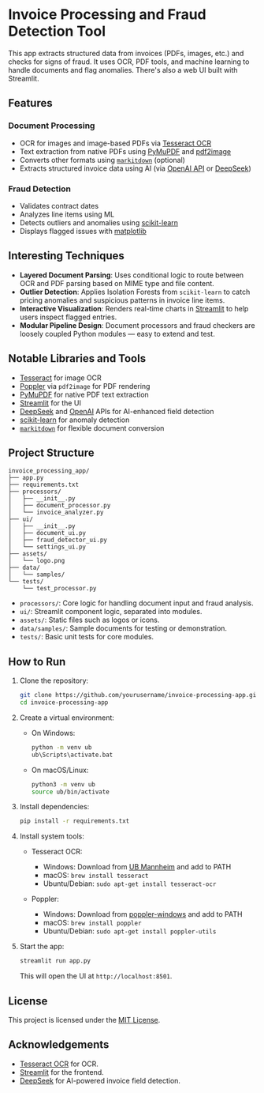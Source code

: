 # Invoice Processing and Fraud Detection Tool

This app extracts structured data from invoices (PDFs, images, etc.) and checks for signs of fraud. It uses OCR, PDF tools, and machine learning to handle documents and flag anomalies. There's also a web UI built with Streamlit.

## Features

### Document Processing

* OCR for images and image-based PDFs via [Tesseract OCR](https://github.com/tesseract-ocr/tesseract)
* Text extraction from native PDFs using [PyMuPDF](https://pymupdf.readthedocs.io/en/latest/) and [pdf2image](https://github.com/Belval/pdf2image)
* Converts other formats using [`markitdown`](https://github.com/Red9/markitdown) (optional)
* Extracts structured invoice data using AI (via [OpenAI API](https://platform.openai.com/) or [DeepSeek](https://deepseek.com))

### Fraud Detection

* Validates contract dates
* Analyzes line items using ML
* Detects outliers and anomalies using [scikit-learn](https://scikit-learn.org/stable/)
* Displays flagged issues with [matplotlib](https://matplotlib.org/)

## Interesting Techniques

* **Layered Document Parsing**: Uses conditional logic to route between OCR and PDF parsing based on MIME type and file content.
* **Outlier Detection**: Applies Isolation Forests from `scikit-learn` to catch pricing anomalies and suspicious patterns in invoice line items.
* **Interactive Visualization**: Renders real-time charts in [Streamlit](https://docs.streamlit.io/) to help users inspect flagged entries.
* **Modular Pipeline Design**: Document processors and fraud checkers are loosely coupled Python modules — easy to extend and test.

## Notable Libraries and Tools

* [Tesseract](https://github.com/tesseract-ocr/tesseract) for image OCR
* [Poppler](https://poppler.freedesktop.org/) via `pdf2image` for PDF rendering
* [PyMuPDF](https://pymupdf.readthedocs.io/en/latest/) for native PDF text extraction
* [Streamlit](https://streamlit.io/) for the UI
* [DeepSeek](https://deepseek.com) and [OpenAI](https://platform.openai.com) APIs for AI-enhanced field detection
* [scikit-learn](https://scikit-learn.org/stable/) for anomaly detection
* [`markitdown`](https://github.com/Red9/markitdown) for flexible document conversion

## Project Structure

```
invoice_processing_app/
├── app.py
├── requirements.txt
├── processors/
│   ├── __init__.py
│   ├── document_processor.py
│   └── invoice_analyzer.py
├── ui/
│   ├── __init__.py
│   ├── document_ui.py
│   ├── fraud_detector_ui.py
│   └── settings_ui.py
├── assets/
│   └── logo.png
├── data/
│   └── samples/
└── tests/
    └── test_processor.py
```

* `processors/`: Core logic for handling document input and fraud analysis.
* `ui/`: Streamlit component logic, separated into modules.
* `assets/`: Static files such as logos or icons.
* `data/samples/`: Sample documents for testing or demonstration.
* `tests/`: Basic unit tests for core modules.

## How to Run

1. Clone the repository:

   ```bash
   git clone https://github.com/yourusername/invoice-processing-app.git
   cd invoice-processing-app
   ```

2. Create a virtual environment:

   * On Windows:

     ```bash
     python -m venv ub
     ub\Scripts\activate.bat
     ```
   * On macOS/Linux:

     ```bash
     python3 -m venv ub
     source ub/bin/activate
     ```

3. Install dependencies:

   ```bash
   pip install -r requirements.txt
   ```

4. Install system tools:

   * Tesseract OCR:

     * Windows: Download from [UB Mannheim](https://github.com/UB-Mannheim/tesseract/wiki) and add to PATH
     * macOS: `brew install tesseract`
     * Ubuntu/Debian: `sudo apt-get install tesseract-ocr`
   * Poppler:

     * Windows: Download from [poppler-windows](http://blog.alivate.com.au/poppler-windows/) and add to PATH
     * macOS: `brew install poppler`
     * Ubuntu/Debian: `sudo apt-get install poppler-utils`

5. Start the app:

   ```bash
   streamlit run app.py
   ```

   This will open the UI at `http://localhost:8501`.

## License

This project is licensed under the [MIT License](./LICENSE).

## Acknowledgements

* [Tesseract OCR](https://github.com/tesseract-ocr/tesseract) for OCR.
* [Streamlit](https://streamlit.io/) for the frontend.
* [DeepSeek](https://deepseek.com) for AI-powered invoice field detection.
